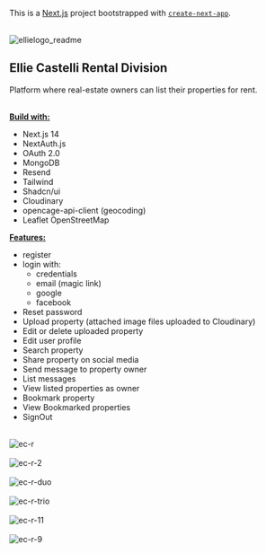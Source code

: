 This is a [Next.js](https://nextjs.org/) project bootstrapped with [`create-next-app`](https://github.com/vercel/next.js/tree/canary/packages/create-next-app).<br /><br />

![ellielogo_readme](https://github.com/Noud63/elliecastelli-rental/assets/38325801/3a7a410e-86b3-4b53-a6e6-37f6ccb7b2b1)

## Ellie Castelli Rental Division<br/>
Platform where real-estate owners can list their properties for rent.<br /><br />

<ins>**Build with:**<ins><br />
* Next.js 14
* NextAuth.js
* OAuth 2.0 
* MongoDB 
* Resend 
* Tailwind 
* Shadcn/ui 
* Cloudinary
* opencage-api-client (geocoding) 
* Leaflet OpenStreetMap<br />

<ins>**Features:**</ins><br/>

* register
* login with:
    * credentials
    * email (magic link)
    * google
    * facebook
* Reset password
* Upload property (attached image files uploaded to Cloudinary)
* Edit or delete uploaded property
* Edit user profile
* Search property
* Share property on social media 
* Send message to property owner
* List messages 
* View listed properties as owner
* Bookmark property
* View Bookmarked properties
* SignOut
<br /><br />


![ec-r](https://github.com/Noud63/elliecastelli-rental/assets/38325801/db131ced-cc98-4914-8b62-5b62bffd2530)<br /><br />
![ec-r-2](https://github.com/Noud63/elliecastelli-rental/assets/38325801/80da09b9-d206-44b4-9198-3114f393d99a)<br /><br />
![ec-r-duo](https://github.com/Noud63/elliecastelli-rental/assets/38325801/2d20eaf5-0d89-4f7d-a1da-534f1387c499)<br /><br />
![ec-r-trio](https://github.com/Noud63/elliecastelli-rental/assets/38325801/aa20a1dd-a1e9-48fe-995d-993fa9523695)<br /><br />
![ec-r-11](https://github.com/Noud63/elliecastelli-rental/assets/38325801/0a0a4822-f8c1-46b1-91dc-bcc4036f0677)<br /><br />
![ec-r-9](https://github.com/Noud63/elliecastelli-rental/assets/38325801/4399728a-9afb-4cca-a106-3d782c62f2a8)
